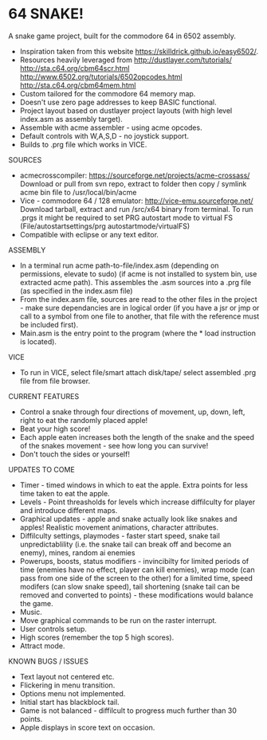 # 64 SNAKE!

A snake game project, built for the commodore 64 in 6502 assembly.

* Inspiration taken from this website https://skilldrick.github.io/easy6502/. 
* Resources heavily leveraged from http://dustlayer.com/tutorials/ http://sta.c64.org/cbm64scr.html http://www.6502.org/tutorials/6502opcodes.html
http://sta.c64.org/cbm64mem.html
* Custom tailored for the commodore 64 memory map.
* Doesn't use zero page addresses to keep BASIC functional.
* Project layout based on dustlayer project layouts (with high level index.asm as assembly target).
* Assemble with acme assembler - using acme opcodes.
* Default controls with W,A,S,D - no joystick support.
* Builds to .prg file which works in VICE.

SOURCES

* acmecrosscompiler: https://sourceforge.net/projects/acme-crossass/
Download or pull from svn repo, extract to folder then copy / symlink acme bin file to /usr/local/bin/acme
* Vice - commodore 64 / 128 emulator: http://vice-emu.sourceforge.net/
Download tarball, extract and run /src/x64 binary from terminal. To run .prgs it might be required to set PRG autostart mode to virtual FS (File/autostartsettings/prg autostartmode/virtualFS)
* Compatible with eclipse or any text editor.

ASSEMBLY

* In a terminal run acme path-to-file/index.asm (depending on permissions, elevate to sudo) (if acme is not installed to system bin, use extracted acme path). This assembles
the .asm sources into a .prg file (as specified in the index.asm file)
* From the index.asm file, sources are read to the other files in the project - make sure dependancies are in logical order (if you have a jsr or jmp or call to a symbol from one file to another, that file with the 
reference must be included first).
* Main.asm is the entry point to the program (where the * load instruction is located).

VICE

* To run in VICE, select file/smart attach disk/tape/ select assembled .prg file from file browser.

CURRENT FEATURES

* Control a snake through four directions of movement, up, down, left, right to eat the randomly placed apple!
* Beat your high score!
* Each apple eaten increases both the length of the snake and the speed of the snakes movement - see how long you can survive!
* Don't touch the sides or yourself! 

UPDATES TO COME

* Timer - timed windows in which to eat the apple. Extra points for less time taken to eat the apple.
* Levels - Point threasholds for levels which increase diffilculty for player and introduce different maps.
* Graphical updates - apple and snake actually look like snakes and apples! Realistic movement animations, character attributes.
* Diffilculty settings, playmodes - faster start speed, snake tail unpredictablility (i.e. the snake tail can break off and become an enemy), mines, random ai enemies
* Powerups, boosts, status modifiers - invincibilty for limited periods of time (enemies have no effect, player can kill enemies), wrap mode (can pass from one side of the screen to the other) for a limited time, speed modifers (can slow snake speed), tail shortening (snake tail can be removed and converted to points) - these modifications would balance the game.
* Music. 
* Move graphical commands to be run on the raster interrupt.
* User controls setup.
* High scores (remember the top 5 high scores).
* Attract mode.

KNOWN BUGS / ISSUES
 
* Text layout not centered etc.
* Flickering in menu transition.
* Options menu not implemented.
* Initial start has blackblock tail.
* Game is not balanced - diffilcult to progress much further than 30 points.
* Apple displays in score text on occasion.
 